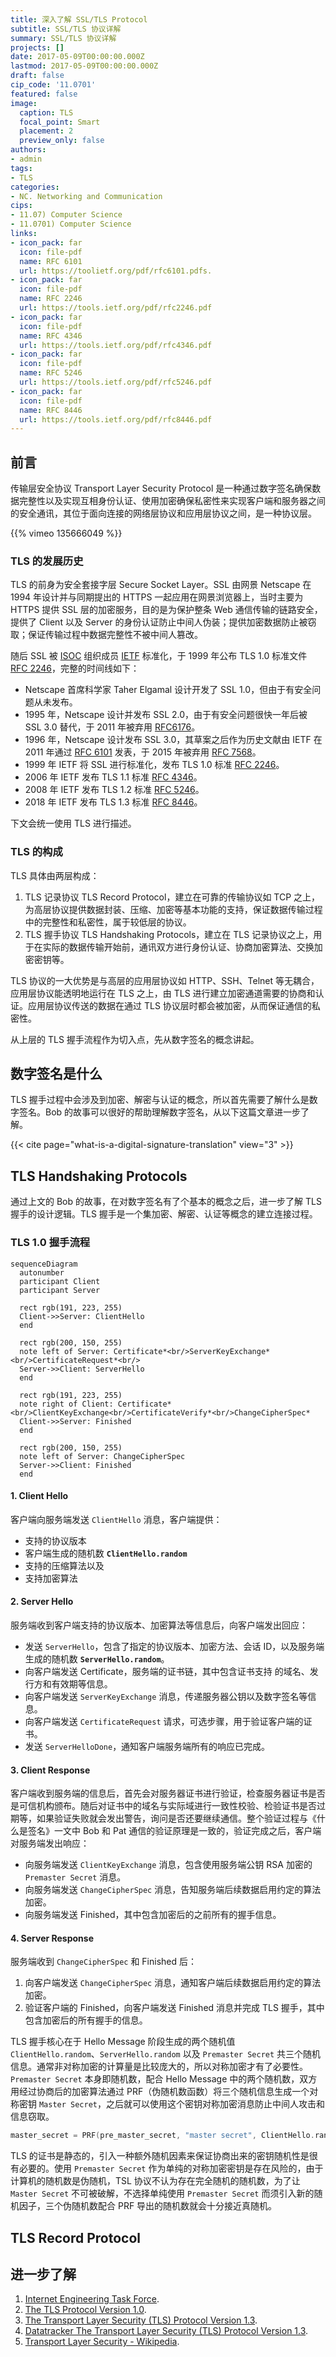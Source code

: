 ```yaml
---
title: 深入了解 SSL/TLS Protocol
subtitle: SSL/TLS 协议详解
summary: SSL/TLS 协议详解
projects: []
date: 2017-05-09T00:00:00.000Z
lastmod: 2017-05-09T00:00:00.000Z
draft: false
cip_code: '11.0701'
featured: false
image:
  caption: TLS
  focal_point: Smart
  placement: 2
  preview_only: false
authors:
- admin
tags:
- TLS
categories:
- NC. Networking and Communication
cips:
- 11.07) Computer Science
- 11.0701) Computer Science
links:
- icon_pack: far
  icon: file-pdf
  name: RFC 6101
  url: https://toolietf.org/pdf/rfc6101.pdfs.
- icon_pack: far
  icon: file-pdf
  name: RFC 2246
  url: https://tools.ietf.org/pdf/rfc2246.pdf
- icon_pack: far
  icon: file-pdf
  name: RFC 4346
  url: https://tools.ietf.org/pdf/rfc4346.pdf
- icon_pack: far
  icon: file-pdf
  name: RFC 5246
  url: https://tools.ietf.org/pdf/rfc5246.pdf
- icon_pack: far
  icon: file-pdf
  name: RFC 8446
  url: https://tools.ietf.org/pdf/rfc8446.pdf
---
```


## 前言

传输层安全协议 Transport Layer Security Protocol 是一种通过数字签名确保数据完整性以及实现互相身份认证、使用加密确保私密性来实现客户端和服务器之间的安全通讯，其位于面向连接的网络层协议和应用层协议之间，是一种协议层。

{{% vimeo 135666049 %}}

### TLS 的发展历史

TLS 的前身为安全套接字层 Secure Socket Layer。SSL 由网景 Netscape 在 1994 年设计并与同期提出的 HTTPS 一起应用在网景浏览器上，当时主要为 HTTPS 提供 SSL 层的加密服务，目的是为保护整条 Web 通信传输的链路安全，提供了 Client 以及 Server 的身份认证防止中间人伪装；提供加密数据防止被窃取；保证传输过程中数据完整性不被中间人篡改。

随后 SSL 被 [ISOC](https://www.internetsociety.org) 组织成员 [IETF](https://www.ietf.org) 标准化，于 1999 年公布 TLS 1.0 标准文件 [RFC 2246](https://tools.ietf.org/pdf/rfc2246.pdf)，完整的时间线如下：

- Netscape 首席科学家 Taher Elgamal 设计开发了 SSL 1.0，但由于有安全问题从未发布。 
- 1995 年，Netscape 设计并发布 SSL 2.0，由于有安全问题很快一年后被 SSL 3.0 替代，于 2011 年被弃用 [RFC6176](https://tools.ietf.org/pdf/rfc6176.pdf)。
- 1996 年，Netscape 设计发布 SSL 3.0，其草案之后作为历史文献由 IETF 在 2011 年通过 [RFC 6101](https://toolietf.org/pdf/rfc6101.pdf) 发表，于 2015 年被弃用 [RFC 7568](https://toolietf.org/pdf/rfc6101.pdf)。 
- 1999 年 IETF 将 SSL 进行标准化，发布 TLS 1.0 标准 [RFC 2246](https://tools.ietf.org/pdf/rfc2246.pdf)。
- 2006 年 IETF 发布 TLS 1.1 标准 [RFC 4346](https://tools.ietf.org/pdf/rfc4346.pdf)。
- 2008 年 IETF 发布 TLS 1.2 标准 [RFC 5246](https://tools.ietf.org/pdf/rfc5246.pdf)。
- 2018 年 IETF 发布 TLS 1.3 标准 [RFC 8446](https://tools.ietf.org/pdf/rfc8446.pdf)。

下文会统一使用 TLS 进行描述。

### TLS 的构成

TLS 具体由两层构成：

1. TLS 记录协议 TLS Record Protocol，建立在可靠的传输协议如 TCP 之上，为高层协议提供数据封装、压缩、加密等基本功能的支持，保证数据传输过程中的完整性和私密性，属于较低层的协议。
1. TLS 握手协议 TLS Handshaking Protocols，建立在 TLS 记录协议之上，用于在实际的数据传输开始前，通讯双方进行身份认证、协商加密算法、交换加密密钥等。

TLS 协议的一大优势是与高层的应用层协议如 HTTP、SSH、Telnet 等无耦合，应用层协议能透明地运行在 TLS 之上，由 TLS 进行建立加密通道需要的协商和认证。应用层协议传送的数据在通过 TLS 协议层时都会被加密，从而保证通信的私密性。

从上层的 TLS 握手流程作为切入点，先从数字签名的概念讲起。

## 数字签名是什么

TLS 握手过程中会涉及到加密、解密与认证的概念，所以首先需要了解什么是数字签名。Bob 的故事可以很好的帮助理解数字签名，从以下这篇文章进一步了解。

{{< cite page="what-is-a-digital-signature-translation" view="3" >}}

## TLS Handshaking Protocols

通过上文的 Bob 的故事，在对数字签名有了个基本的概念之后，进一步了解 TLS 握手的设计逻辑。TLS 握手是一个集加密、解密、认证等概念的建立连接过程。

### TLS 1.0 握手流程

```mermaid
sequenceDiagram
  autonumber
  participant Client
  participant Server

  rect rgb(191, 223, 255)
  Client->>Server: ClientHello
  end
  
  rect rgb(200, 150, 255)
  note left of Server: Certificate*<br/>ServerKeyExchange*<br/>CertificateRequest*<br/>
  Server->>Client: ServerHello
  end

  rect rgb(191, 223, 255)
  note right of Client: Certificate*<br/>ClientKeyExchange<br/>CertificateVerify*<br/>ChangeCipherSpec*
  Client->>Server: Finished
  end

  rect rgb(200, 150, 255)
  note left of Server: ChangeCipherSpec
  Server->>Client: Finished
  end
```

#### 1. Client Hello

客户端向服务端发送 `ClientHello` 消息，客户端提供：

- 支持的协议版本
- 客户端生成的随机数 **`ClientHello.random`**
- 支持的压缩算法以及
- 支持加密算法

#### 2. Server Hello

服务端收到客户端支持的协议版本、加密算法等信息后，向客户端发出回应：

- 发送 `ServerHello`，包含了指定的协议版本、加密方法、会话 ID，以及服务端生成的随机数 **`ServerHello.random`**。
- 向客户端发送 Certificate，服务端的证书链，其中包含证书支持
    的域名、发行方和有效期等信息。
- 向客户端发送 `ServerKeyExchange` 消息，传递服务器公钥以及数字签名等信息。
- 向客户端发送 `CertificateRequest` 请求，可选步骤，用于验证客户端的证书。
- 发送 `ServerHelloDone`，通知客户端服务端所有的响应已完成。

#### 3. Client Response

客户端收到服务端的信息后，首先会对服务器证书进行验证，检查服务器证书是否是可信机构颁布。随后对证书中的域名与实际域进行一致性校验、检验证书是否过期等，如果验证失败就会发出警告，询问是否还要继续通信。整个验证过程与《什么是签名》一文中 Bob 和 Pat 通信的验证原理是一致的，验证完成之后，客户端对服务端发出响应：

- 向服务端发送 `ClientKeyExchange` 消息，包含使用服务端公钥 RSA 加密的 `Premaster Secret` 消息。
- 向服务端发送 `ChangeCipherSpec` 消息，告知服务端后续数据启用约定的算法加密。
- 向服务端发送 Finished，其中包含加密后的之前所有的握手信息。

#### 4. Server Response

服务端收到 `ChangeCipherSpec` 和 Finished 后：

1. 向客户端发送 `ChangeCipherSpec` 消息，通知客户端后续数据启用约定的算法加密。
2. 验证客户端的 Finished，向客户端发送 Finished 消息并完成 TLS 握手，其中包含加密后的所有握手的信息。

TLS 握手核心在于 Hello Message 阶段生成的两个随机值 `ClientHello.random`、`ServerHello.random` 以及 `Premaster Secret` 共三个随机信息。通常非对称加密的计算量是比较庞大的，所以对称加密才有了必要性。`Premaster Secret` 本身即随机数，配合 Hello Message 中的两个随机数，双方用经过协商后的加密算法通过 PRF（伪随机数函数）将三个随机信息生成一个对称密钥 `Master Secret`，之后就可以使用这个密钥对称加密消息防止中间人攻击和信息窃取。

```c
master_secret = PRF(pre_master_secret, "master secret", ClientHello.random + ServerHello.random)
```

TLS 的证书是静态的，引入一种额外随机因素来保证协商出来的密钥随机性是很有必要的。使用 `Premaster Secret` 作为单纯的对称加密密钥是存在风险的，由于计算机的随机数是伪随机，TSL 协议不认为存在完全随机的随机数，为了让 `Master Secret` 不可被破解，不选择单纯使用 `Premaster Secret` 而须引入新的随机因子，三个伪随机数配合 PRF 导出的随机数就会十分接近真随机。

## TLS Record Protocol

## 进一步了解

1. [Internet Engineering Task Force](https://zh.wikipedia.org/wiki/IETF).
1. [The TLS Protocol Version 1.0](https://tools.ietf.org/pdf/rfc2246.pdf).
1. [The Transport Layer Security (TLS) Protocol Version 1.3](https://tools.ietf.org/pdf/rfc8446.pdf).
1. [Datatracker The Transport Layer Security (TLS) Protocol Version 1.3](https://datatracker.ietf.org/doc/rfc8446/).
1. [Transport Layer Security - Wikipedia](https://en.wikipedia.org/wiki/Transport_Layer_Security).